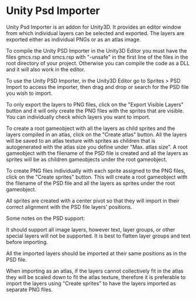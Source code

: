 Unity Psd Importer
==================

Unity Psd Importer is an addon for Unity3D. It provides an editor window from which individual layers can be selected 
and exported. The layers are exported either as individual PNGs or as an atlas image.

To compile the Unity PSD Importer in the Unity3D Editor you must have the files gmcs.rsp and smcs.rsp with "-unsafe" in the first line of the files in the root directory of your project.  Otherwise you can compile the code as a DLL and it will also work in the editor.

To use the Unity PSD Importer, in the Unity3D Editor go to Sprites > PSD Import to access the importer, then drag and drop or search for the PSD file you wish to import.  

To only export the layers to PNG files, click on the "Export Visible Layers" button and it will only create the PNG files with the sprites that are visible.  You can individually check which layers you want to import.

To create a root gameobject with all the layers as child sprites and the layers compiled in an atlas, click on the "Create atlas" button.  All the layers will be saved to an atlas texture with sprites as children that is autogenerated with the atlas size you define under "Max. atlas size".  A root gameobject with the filename of the PSD file is created and all the layers as sprites will be as children gameobjects under the root gameobject.

To create PNG files individually with each sprite assigned to the PNG files, click on the "Create sprites" button.  This will create a root gameobject with the filename of the PSD file and all the layers as sprites under the root gameobject.

All sprites are created with a center pivot so that they will import in their correct alignment with the PSD file layers' positions.

Some notes on the PSD support:

It should support all image layers, however text, layer groups, or other special layers will not be supported. It is best to flatten layer groups and text before importing.

All the imported layers should be imported at their same positions as in the PSD file.
    
When importing as an atlas, if the layers cannot collectively fit in the atlas they will be scaled down to fit the atlas texture, therefore it is preferable to import the layers using "Create sprites" to have the layers imported as separate PNG files.
